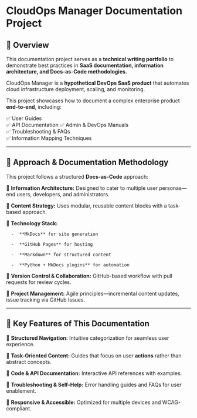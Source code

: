 # CloudOps Manager Documentation Project

## 📌 Overview  
This documentation project serves as a **technical writing portfolio** to demonstrate best practices in **SaaS documentation, information architecture, and Docs-as-Code methodologies.**  

CloudOps Manager is a **hypothetical DevOps SaaS product** that automates cloud infrastructure deployment, scaling, and monitoring.  

This project showcases how to document a complex enterprise product **end-to-end**, including:

✅ User Guides  
✅ API Documentation 
✅ Admin & DevOps Manuals  
✅ Troubleshooting & FAQs  
✅ Information Mapping Techniques  

---

## 🎯 **Approach & Documentation Methodology**  
This project follows a structured **Docs-as-Code** approach:  

🔹 **Information Architecture:** Designed to cater to multiple user personas—end users, developers, and administrators.  

🔹 **Content Strategy:** Uses modular, reusable content blocks with a task-based approach.  

🔹 **Technology Stack:**  
      
      -  **MkDocs** for site generation
      
      -  **GitHub Pages** for hosting  
      
      -  **Markdown** for structured content  
      
      -  **Python + MkDocs plugins** for automation  

🔹 **Version Control & Collaboration:** GitHub-based workflow with pull requests for review cycles.  

🔹 **Project Management:** Agile principles—incremental content updates, issue tracking via GitHub Issues.  

---

## 🚀 **Key Features of This Documentation**  

🔹 **Structured Navigation:** Intuitive categorization for seamless user experience.  

🔹 **Task-Oriented Content:** Guides that focus on user **actions** rather than abstract concepts.  

🔹 **Code & API Documentation:** Interactive API references with examples.  

🔹 **Troubleshooting & Self-Help:** Error handling guides and FAQs for user enablement.  

🔹 **Responsive & Accessible:** Optimized for multiple devices and WCAG-compliant.  
